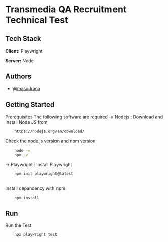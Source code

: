 
# Transmedia QA Recruitment Technical Test




## Tech Stack

**Client:** Playwright

**Server:** Node


## Authors

- [@masudrana](https://github.com/ranam2030)


## Getting Started

 Prerequisites The following software are required
 -> Nodejs : Download and Install Node JS from
```bash
    https://nodejs.org/en/download/
```
Check the node.js version and npm version
```bash
    node -v
    npm -v
```

 -> Playwright : Install Playwright
```bash
    npm init playwright@latest
```
## 

Install depandency with npm

```bash
    npm install
```



## Run

Run the Test


```bash
    npx playwright test
```



